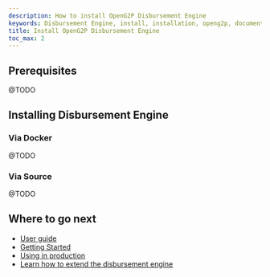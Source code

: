 ```yaml
---
description: How to install OpenG2P Disbursement Engine
keywords: Disbursement Engine, install, installation, openg2p, documentation
title: Install OpenG2P Disbursement Engine
toc_max: 2
---
```


## Prerequisites

@TODO

## Installing Disbursement Engine

### Via Docker

@TODO

### Via Source

@TODO

## Where to go next

- [User guide](index.md)
- [Getting Started](gettingstarted.md)
- [Using in production](production.md)
- [Learn how to extend the disbursement engine](exending.md)
